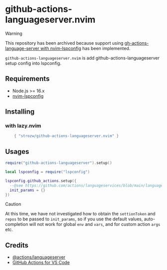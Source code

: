# github-actions-languageserver.nvim

> [!WARNING]
> This repository has been archived because support using [gh-actions-language-server with nvim-lspconfig](https://github.com/neovim/nvim-lspconfig/blob/master/lsp/gh_actions_ls.lua) has been implemented.

`github-actions-languageserver.nvim` is add github-actions-languageserver setup config into lspconfig.

## Requirements

- Node.js >= 16.x
- [nvim-lspconfig](https://github.com/neovim/nvim-lspconfig)

## Installing

### with lazy.nvim

```lua
    { "strozw/github-actions-languageserver.nvim" }
```

## Usages

```lua
require("github-actions-languageserver").setup()

local lspconfig = require("lspconfig")

lspconfig.github_actions.setup({
  --@see https://github.com/actions/languageservices/blob/main/languageserver/src/initializationOptions.ts#L4-L31
  init_params = {}
})
```

> [!CAUTION]
> At this time, we have not investigated how to obtain the `settionToken` and `repos` to be passed to `init_params`, so if you use the default values, auto-completion will not work for global `env` and `vars`, and for custom action `args` etc.

## Credits

- [@actions/languageserver](https://github.com/actions/languageservices/tree/main/languageserver)
- [GitHub Actions for VS Code](https://github.com/github/vscode-github-actions)
